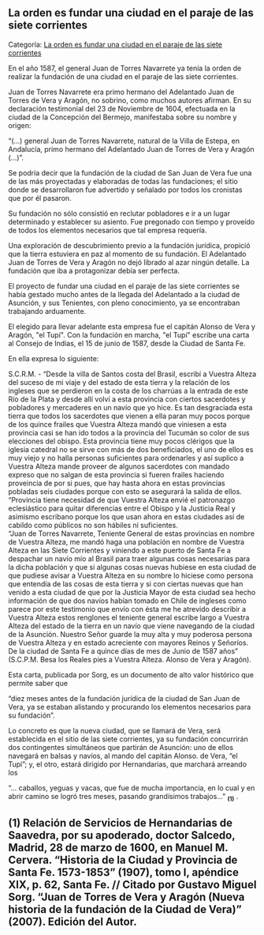 ## La orden es fundar una ciudad en el paraje de las siete corrientes

Categoría: [La orden es fundar una ciudad en el paraje de las siete corrientes](http://descubrircorrientes.com.ar/2012/index.php/2579-historia-desde-el-origen-hasta-1814/corrientes-colonial-primeras-noticias/el-adelantado-en-asuncion/la-orden-es-fundar-una-ciudad-en-el-paraje-de-las-siete-corrientes)

En el año 1587, el general Juan de Torres Navarrete ya tenía la orden de realizar la fundación de una ciudad en el paraje de las siete corrientes.

Juan de Torres Navarrete era primo hermano del Adelantado Juan de Torres de Vera y Aragón, no sobrino, como muchos autores afirman. En su declaración testimonial del 23 de Noviembre de 1604, efectuada en la ciudad de la Concepción del Bermejo, manifestaba sobre su nombre y origen:

“(...) general Juan de Torres Navarrete, natural de la Villa de Estepa, en Andalucía, primo hermano del Adelantado Juan de Torres de Vera y Aragón (...)”.

Se podría decir que la fundación de la ciudad de San Juan de Vera fue una de las más proyectadas y elaboradas de todas las fundaciones; el sitio donde se desarrollaron fue advertido y señalado por todos los cronistas que por él pasaron.

Su fundación no sólo consistió en reclutar pobladores e ir a un lugar determinado y establecer su asiento. Fue pregonado con tiempo y proveído de todos los elementos necesarios que tal empresa requería.

Una exploración de descubrimiento previo a la fundación jurídica, propició que la tierra estuviera en paz al momento de su fundación. El Adelantado Juan de Torres de Vera y Aragón no dejó librado al azar ningún detalle. La fundación que iba a protagonizar debía ser perfecta.

El proyecto de fundar una ciudad en el paraje de las siete corrientes se había gestado mucho antes de la llegada del Adelantado a la ciudad de Asunción, y sus Tenientes, con pleno conocimiento, ya se encontraban trabajando arduamente.

El elegido para llevar adelante esta empresa fue el capitán Alonso de Vera y Aragón, "el Tupí". Con la fundación en marcha, "el Tupí" escribe una carta al Consejo de Indias, el 15 de junio de 1587, desde la Ciudad de Santa Fe.

En ella expresa lo siguiente:

S.C.R.M. - “Desde la villa de Santos costa del Brasil, escribí a Vuestra Alteza del suceso de mi viaje y del estado de esta tierra y la relación de los ingleses que se perdieron en la costa de los charrúas a la entrada de este Río de la Plata y desde allí volví a esta provincia con ciertos sacerdotes y pobladores y mercaderes en un navío que yo hice. Es tan desgraciada esta tierra que todos los sacerdotes que vienen a ella paran muy pocos porque de los quince frailes que Vuestra Alteza mandó que viniesen a esta provincia casi se han ido todos a la provincia del Tucumán so color de sus elecciones del obispo. Esta provincia tiene muy pocos clérigos que la iglesia catedral no se sirve con más de dos beneficiados, el uno de ellos es muy viejo y no halla personas suficientes para ordenarles y así suplico a Vuestra Alteza mande proveer de algunos sacerdotes con mandado expreso que no salgan de esta provincia si fueren frailes haciendo proveincia de por si pues, que hay hasta ahora en estas provincias pobladas seis ciudades porque con esto se asegurará la salida de ellos.  
“Provincia tiene necesidad de que Vuestra Alteza envié el patronazgo eclesiástico para quitar diferencias entre el Obispo y la Justicia Real y asimismo escribano porque los que usan ahora en estas ciudades así de cabildo como públicos no son hábiles ni suficientes.  
“Juan de Torres Navarrete, Teniente General de estas provincias en nombre de Vuestra Alteza, me mandó haga una población en nombre de Vuestra Alteza en las Siete Corrientes y viniendo a este puerto de Santa Fe a despachar un navío mío al Brasil para traer algunas cosas necesarias para la dicha población y que si algunas cosas nuevas hubiese en esta ciudad de que pudiese avisar a Vuestra Alteza en su nombre lo hiciese como persona que entendía de las cosas de esta tierra y si con ciertas nuevas que han venido a esta ciudad de que por la Justicia Mayor de esta ciudad sea hecho información de que dos navíos habían tomado en Chile de ingleses como parece por este testimonio que envío con ésta me he atrevido describir a Vuestra Alteza estos renglones el teniente general escribe largo a Vuestra Alteza del estado de la tierra en un navío que viene navegando de la ciudad de la Asunción. Nuestro Señor guarde la muy alta y muy poderosa persona de Vuestra Alteza y en estado acreciente con mayores Reinos y Señoríos. De la ciudad de Santa Fe a quince días de mes de Junio de 1587 años” (S.C.P.M. Besa los Reales pies a Vuestra Alteza. Alonso de Vera y Aragón).

Esta carta, publicada por Sorg, es un documento de alto valor histórico que permite saber que

“diez meses antes de la fundación jurídica de la ciudad de San Juan de Vera, ya se estaban alistando y procurando los elementos necesarios para su fundación”.

Lo concreto es que la nueva ciudad, que se llamará de Vera, será establecida en el sitio de las siete corrientes, ya su fundación concurrirán dos contingentes simultáneos que partirán de Asunción: uno de ellos navegará en balsas y navíos, al mando del capitán Alonso. de Vera, “el Tupí”; y, el otro, estará dirigido por Hernandarias, que marchará arreando los

“... caballos, yeguas y vacas, que fue de mucha importancia, en lo cual y en abrir camino se logró tres meses, pasando grandísimos trabajos...” <sub><strong><span><span>(1)</span></span></strong></sub> .

## **(1)** Relación de Servicios de Hernandarias de Saavedra, por su apoderado, doctor Salcedo, Madrid, 28 de marzo de 1600, en Manuel M. Cervera. “Historia de la Ciudad y Provincia de Santa Fe. 1573-1853” (1907), tomo I, apéndice XIX, p. 62, Santa Fe. // Citado por Gustavo Miguel Sorg. “Juan de Torres de Vera y Aragón (Nueva historia de la fundación de la Ciudad de Vera)” (2007). Edición del Autor.
